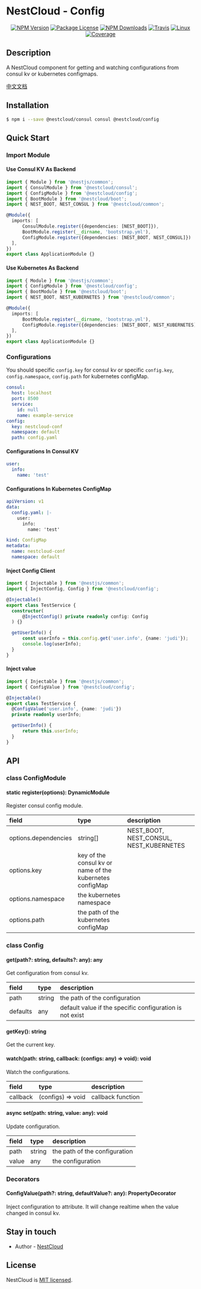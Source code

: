 
[travis-image]: https://api.travis-ci.org/nest-cloud/nestcloud.svg?branch=master
[travis-url]: https://travis-ci.org/nest-cloud/nestcloud
[linux-image]: https://img.shields.io/travis/nest-cloud/nestcloud/master.svg?label=linux
[linux-url]: https://travis-ci.org/nest-cloud/nestcloud

# NestCloud - Config

<p align="center">
    <a href="https://www.npmjs.com/~nestcloud" target="_blank"><img src="https://img.shields.io/npm/v/@nestcloud/core.svg" alt="NPM Version"/></a>
    <a href="https://www.npmjs.com/~nestcloud" target="_blank"><img src="https://img.shields.io/npm/l/@nestcloud/core.svg" alt="Package License"/></a>
    <a href="https://www.npmjs.com/~nestcloud" target="_blank"><img src="https://img.shields.io/npm/dm/@nestcloud/core.svg" alt="NPM Downloads"/></a>
    <a href="https://travis-ci.org/nest-cloud/nestcloud" target="_blank"><img src="https://travis-ci.org/nest-cloud/nestcloud.svg?branch=master" alt="Travis"/></a>
    <a href="https://travis-ci.org/nest-cloud/nestcloud" target="_blank"><img src="https://img.shields.io/travis/nest-cloud/nestcloud/master.svg?label=linux" alt="Linux"/></a>
    <a href="https://coveralls.io/github/nest-cloud/nestcloud?branch=master" target="_blank"><img src="https://coveralls.io/repos/github/nest-cloud/nestcloud/badge.svg?branch=master" alt="Coverage"/></a>
</p>

## Description

A NestCloud component for getting and watching configurations from consul kv or kubernetes configmaps.

[中文文档](https://github.com/nest-cloud/nestcloud/blob/master/docs/config.md)

## Installation

```bash
$ npm i --save @nestcloud/consul consul @nestcloud/config
```

## Quick Start

### Import Module

#### Use Consul KV As Backend

```typescript
import { Module } from '@nestjs/common';
import { ConsulModule } from '@nestcloud/consul';
import { ConfigModule } from '@nestcloud/config';
import { BootModule } from '@nestcloud/boot';
import { NEST_BOOT, NEST_CONSUL } from '@nestcloud/common';

@Module({
  imports: [
      ConsulModule.register({dependencies: [NEST_BOOT]}),
      BootModule.register(__dirname, 'bootstrap.yml'),
      ConfigModule.register({dependencies: [NEST_BOOT, NEST_CONSUL]})
  ],
})
export class ApplicationModule {}
```

#### Use Kubernetes As Backend

```typescript
import { Module } from '@nestjs/common';
import { ConfigModule } from '@nestcloud/config';
import { BootModule } from '@nestcloud/boot';
import { NEST_BOOT, NEST_KUBERNETES } from '@nestcloud/common';

@Module({
  imports: [
      BootModule.register(__dirname, 'bootstrap.yml'),
      ConfigModule.register({dependencies: [NEST_BOOT, NEST_KUBERNETES]})
  ],
})
export class ApplicationModule {}
```

### Configurations

You should specific `config.key` for consul kv or 
specific `config.key`, `config.namespace`, `config.path` for kubernetes configMap.

```yaml
consul:
  host: localhost
  port: 8500
  service: 
    id: null
    name: example-service
config:
  key: nestcloud-conf
  namespace: default
  path: config.yaml
```

#### Configurations In Consul KV

```yaml
user:
  info:
    name: 'test'
```

#### Configurations In Kubernetes ConfigMap

```yaml
apiVersion: v1
data:
  config.yaml: |-
    user:
      info:
        name: 'test'

kind: ConfigMap
metadata:
  name: nestcloud-conf
  namespace: default

```

#### Inject Config Client

```typescript
import { Injectable } from '@nestjs/common';
import { InjectConfig, Config } from '@nestcloud/config';

@Injectable()
export class TestService {
  constructor(
      @InjectConfig() private readonly config: Config
  ) {}

  getUserInfo() {
      const userInfo = this.config.get('user.info', {name: 'judi'});
      console.log(userInfo);
  }
}
```

#### Inject value

```typescript
import { Injectable } from '@nestjs/common';
import { ConfigValue } from '@nestcloud/config';

@Injectable()
export class TestService {
  @ConfigValue('user.info', {name: 'judi'})
  private readonly userInfo;

  getUserInfo() {
      return this.userInfo;
  }
}
```

## API

### class ConfigModule

#### static register\(options\): DynamicModule

Register consul config module.

| field | type | description |
| :--- | :--- | :--- |
| options.dependencies | string[] | NEST_BOOT, NEST_CONSUL, NEST_KUBERNETES |
| options.key | key of the consul kv or name of the kubernetes configMap |
| options.namespace | the kubernetes namespace |
| options.path | the path of the kubernetes configMap |

### class Config

#### get\(path?: string, defaults?: any\): any

Get configuration from consul kv.

| field | type | description |
| :--- | :--- | :--- |
| path | string | the path of the configuration |
| defaults | any | default value if the specific configuration is not exist |

#### getKey\(\): string

Get the current key.

#### watch\(path: string, callback: \(configs: any\) =&gt; void\): void

Watch the configurations.

| field | type | description |
| :--- | :--- | :--- |
| callback | \(configs\) =&gt; void | callback function |

#### async set\(path: string, value: any\): void

Update configuration.

| field | type | description |
| :--- | :--- | :--- |
| path | string | the path of the configuration |
| value | any | the configuration |


### Decorators

#### ConfigValue\(path?: string, defaultValue?: any\): PropertyDecorator

Inject configuration to attribute. It will change realtime when the value changed in consul kv.

## Stay in touch

- Author - [NestCloud](https://github.com/nest-cloud)

## License

  NestCloud is [MIT licensed](LICENSE).
